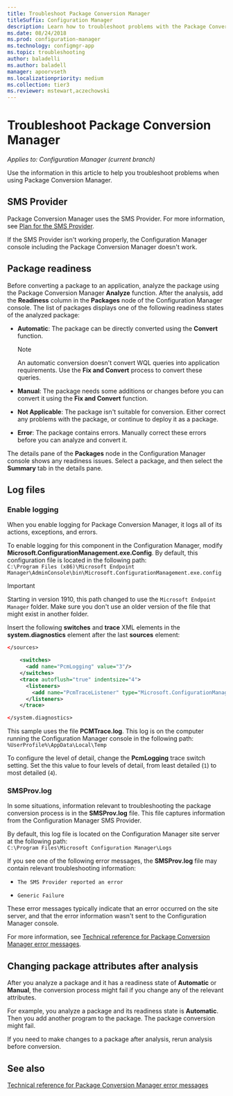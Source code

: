 ```yaml
---
title: Troubleshoot Package Conversion Manager
titleSuffix: Configuration Manager
description: Learn how to troubleshoot problems with the Package Conversion Manager in Configuration Manager.
ms.date: 08/24/2018
ms.prod: configuration-manager
ms.technology: configmgr-app
ms.topic: troubleshooting
author: baladelli
ms.author: baladell
manager: apoorvseth
ms.localizationpriority: medium
ms.collection: tier3
ms.reviewer: mstewart,aczechowski
---
```


# Troubleshoot Package Conversion Manager

*Applies to: Configuration Manager (current branch)*

<!--1357861-->

Use the information in this article to help you troubleshoot problems when using Package Conversion Manager.



## SMS Provider

Package Conversion Manager uses the SMS Provider. For more information, see [Plan for the SMS Provider](../../core/plan-design/hierarchy/plan-for-the-sms-provider.md).

If the SMS Provider isn't working properly, the Configuration Manager console including the Package Conversion Manager doesn't work.



## Package readiness

Before converting a package to an application, analyze the package using the Package Conversion Manager **Analyze** function. After the analysis, add the **Readiness** column in the **Packages** node of the Configuration Manager console. The list of packages displays one of the following readiness states of the analyzed package:

- **Automatic**: The package can be directly converted using the **Convert** function.      

  > [!NOTE]  
  > An automatic conversion doesn't convert WQL queries into application requirements. Use the **Fix and Convert** process to convert these queries.  

- **Manual**: The package needs some additions or changes before you can convert it using the **Fix and Convert** function.  

- **Not Applicable**: The package isn't suitable for conversion. Either correct any problems with the package, or continue to deploy it as a package.  

- **Error**: The package contains errors. Manually correct these errors before you can analyze and convert it.  

The details pane of the **Packages** node in the Configuration Manager console shows any readiness issues. Select a package, and then select the **Summary** tab in the details pane.



## Log files

### Enable logging

When you enable logging for Package Conversion Manager, it logs all of its actions, exceptions, and errors.

To enable logging for this component in the Configuration Manager, modify **Microsoft.ConfigurationManagement.exe.Config**. By default, this configuration file is located in the following path:  
`C:\Program Files (x86)\Microsoft Endpoint Manager\AdminConsole\bin\Microsoft.ConfigurationManagement.exe.config`  

> [!IMPORTANT]
> Starting in version 1910, this path changed to use the `Microsoft Endpoint Manager` folder. Make sure you don't use an older version of the file that might exist in another folder.

Insert the following **switches** and **trace** XML elements in the **system.diagnostics** element after the last **sources** element:

``` XML
</sources>

    <switches>
      <add name="PcmLogging" value="3"/>
    </switches>
    <trace autoflush="true" indentsize="4">
      <listeners>
        <add name="PcmTraceListener" type="Microsoft.ConfigurationManagement.UserCentric.Logging.RolloverLogTraceListener, Microsoft.ConfigurationManagement.UserCentric.Logging" initializeData="%UserProfile%\AppData\Local\Temp\PcmTrace.log"/>
      </listeners>
    </trace>

</system.diagnostics>
```

This sample uses the file **PCMTrace.log**. This log is on the computer running the Configuration Manager console in the following path:  
`%UserProfile%\AppData\Local\Temp`

To configure the level of detail, change the **PcmLogging** trace switch setting. Set the this value to four levels of detail, from least detailed (`1`) to most detailed (`4`).


### SMSProv.log

In some situations, information relevant to troubleshooting the package conversion process is in the **SMSProv.log** file. This file captures information from the Configuration Manager SMS Provider.

By default, this log file is located on the Configuration Manager site server at the following path:  
`C:\Program Files\Microsoft Configuration Manager\Logs`

If you see one of the following error messages, the **SMSProv.log** file may contain relevant troubleshooting information:

- `The SMS Provider reported an error`

- `Generic Failure`

These error messages typically indicate that an error occurred on the site server, and that the error information wasn't sent to the Configuration Manager console.

For more information, see [Technical reference for Package Conversion Manager error messages](error-messages.md).



## Changing package attributes after analysis

After you analyze a package and it has a readiness state of **Automatic** or **Manual**, the conversion process might fail if you change any of the relevant attributes.

For example, you analyze a package and its readiness state is **Automatic**. Then you add another program to the package. The package conversion might fail.

If you need to make changes to a package after analysis, rerun analysis before conversion. 



## See also

[Technical reference for Package Conversion Manager error messages](error-messages.md)
